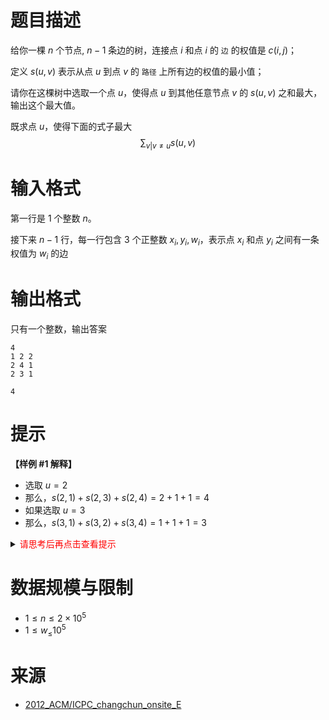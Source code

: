 # 题目描述

给你一棵 $n$ 个节点, $n-1$ 条边的树，连接点 $i$ 和点 $i$ 的 `边` 的权值是 $c(i,j)$；

定义 $s(u,v)$ 表示从点 $u$ 到点 $v$ 的 `路径` 上所有边的权值的最小值；

请你在这棵树中选取一个点 $u$，使得点 $u$ 到其他任意节点 $v$ 的 $s(u,v)$ 之和最大，输出这个最大值。

既求点 $u$，使得下面的式子最大
$$
\sum_{v|v \neq u}s(u,v)
$$

# 输入格式
第一行是 1 个整数 $n$。

接下来 $n-1$ 行，每一行包含 $3$ 个正整数 $x_i, y_i, w_i$，表示点 $x_i$ 和点 $y_i$ 之间有一条权值为 $w_i$ 的边

# 输出格式
只有一个整数，输出答案

```input1
4
1 2 2
2 4 1
2 3 1
```

```output1
4
```

# 提示 
**【样例 #1 解释】**
* 选取 $u=2$
* 那么，$s(2,1)+s(2,3)+s(2,4)=2+1+1=4$
* 如果选取 $u=3$
* 那么，$s(3,1)+s(3,2)+s(3,4)=1+1+1=3$

<details>
<summary><font color="#FF0000">请思考后再点击查看提示</font></summary>

</details>

# 数据规模与限制
* $1 \leq n \leq 2 \times 10^5$
* $1 \leq w_ \leq 10^5$

# 来源
* [2012_ACM/ICPC_changchun_onsite_E](https://pintia.cn/problem-sets/91827364500/exam/problems/type/7?problemSetProblemId=91827369381&page=26)